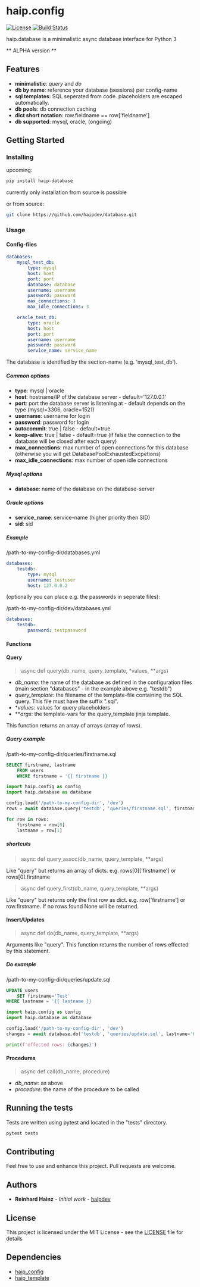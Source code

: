 # haip.config

[![License](https://img.shields.io/github/license/haipdev/database.svg)](LICENSE)
[![Build Status](https://travis-ci.org/haipdev/database.svg?branch=master)](https://travis-ci.org/haipdev/database)

haip.database is a minimalistic async database interface for Python 3

** ALPHA version **

## Features

* **minimalistic**: *query* and *do*
* **db by name**: reference your database (sessions) per config-name
* **sql templates**: SQL seperated from code. placeholders are escaped automatically.
* **db pools**: db connection caching
* **dict short notation**: row.fieldname == row['fieldname']
* **db supported**: mysql, oracle, (ongoing)

## Getting Started

### Installing

upcoming:

```sh
pip install haip-database
```

currently only installation from source is possible

or from source:

```sh
git clone https://github.com/haipdev/database.git
```

### Usage

#### Config-files

```yaml
databases:
    mysql_test_db:
        type: mysql
        host: host
        port: port
        database: database
        username: username
        password: password
        max_connections: 3
        max_idle_connections: 3

    oracle_test_db:
        type: oracle
        host: host
        port: port
        username: username
        password: password
        service_name: service_name
```

The database is identified by the section-name (e.g. 'mysql_test_db').

##### Common options

* **type**: mysql | oracle
* **host**: hostname/IP of the database server - default='127.0.0.1'
* **port**: port the database server is listening at - default depends on the type (mysql=3306, oracle=1521)
* **username**: username for login
* **password**: password for login
* **autocommit**: true | false - default=true
* **keep-alive**: true | false - default=true (if false the connection to the database will be closed after each query)
* **max_connections**: max number of open connections for this database (otherwise you will get DatabasePoolExhaustedExcpetions)
* **max_idle_connections**: max number of open idle connections

##### Mysql options

* **database**: name of the database on the database-server

##### Oracle options

* **service_name**: service-name (higher priority then SID)
* **sid**: sid

##### Example

/path-to-my-config-dir/databases.yml

```yaml
databases:
    testdb:
        type: mysql
        username: testuser
        host: 127.0.0.2
```

(optionally you can place e.g. the passwords in seperate files):

/path-to-my-config-dir/dev/databases.yml

```yaml
databases:
    testdb:
        password: testpassword
```

#### Functions

#### Query

> async def query(db_name, query_template, *values, **args)

* *db_name*: the name of the database as defined in the configuration files (main section "databases" - in the example above e.g. "testdb")
* *query_template*: the filename of the template-file containing the SQL query. This file must have the suffix ".sql".
* **values*: values for query placeholders
* ***args*: the template-vars for the query_template jinja template.

This function returns an array of arrays (array of rows).

##### Query example

/path-to-my-config-dir/queries/firstname.sql

```sql
SELECT firstname, lastname
    FROM users
    WHERE firstname = '{{ firstname }}
```

```python
import haip.config as config
import haip.database as database

config.load('/path-to-my-config-dir', 'dev')
rows = await database.query('testdb', 'queries/firstname.sql', firstname='Reinhard')

for row in rows:
    firstname = row[0]
    lastname = row[1]
```

##### shortcuts

> async def query_assoc(db_name, query_template, **args)

Like "query" but returns an array of dicts. e.g. rows[0]['firstname'] or rows[0].firstname

> async def query_first(db_name, query_template, **args)

Like "query" but returns only the first row as dict. e.g. row['firstname'] or row.firstname. If no rows found None will be returned.

#### Insert/Updates

> async def do(db_name, query_template, **args)

Arguments like "query". This function returns the number of rows effected by this statement.

##### Do example

/path-to-my-config-dir/queries/update.sql

```sql
UPDATE users
    SET firstname='Test'
WHERE lastname = '{{ lastname }}
```

```python
import haip.config as config
import haip.database as database

config.load('/path-to-my-config-dir', 'dev')
changes = await database.do('testdb', 'queries/update.sql', lastname='Hainz')

print(f'effected rows: {changes}')
```

#### Procedures

> async def call(db_name, procedure)

* *db_name*: as above
* *procedure*: the name of the procedure to be called

## Running the tests

Tests are written using pytest and located in the "tests" directory.

```sh
pytest tests
```

## Contributing

Feel free to use and enhance this project. Pull requests are welcome.

## Authors

* **Reinhard Hainz** - *Initial work* - [haipdev](https://github.com/haipdev)

## License

This project is licensed under the MIT License - see the [LICENSE](LICENSE) file for details

## Dependencies

* [haip_config](https://github.com/haipdev/config)
* [haip_template](https://github.com/haipdev/template)
